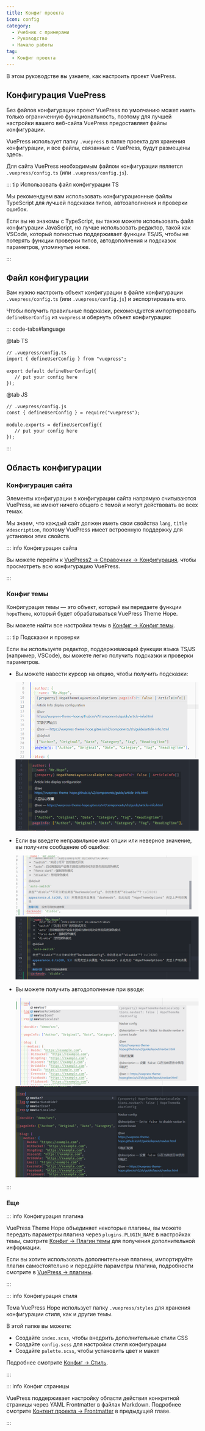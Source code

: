 ```yaml
---
title: Конфиг проекта
icon: config
category:
  - Учебник с примерами
  - Руководство
  - Начало работы
tag:
  - Конфиг проекта
---
```


В этом руководстве вы узнаете, как настроить проект VuePress.

<!-- more -->

## Конфигурация VuePress

Без файлов конфигурации проект VuePress по умолчанию может иметь только ограниченную функциональность, поэтому для лучшей настройки вашего веб-сайта VuePress предоставляет файлы конфигурации.

VuePress использует папку `.vuepress` в папке проекта для хранения конфигурации, и все файлы, связанные с VuePress, будут размещены здесь.

Для сайта VuePress необходимым файлом конфигурации является `.vuepress/config.ts` (или `.vuepress/config.js`).

::: tip Использовать файл конфигурации TS

Мы рекомендуем вам использовать конфигурационные файлы TypeScript для лучшей подсказки типов, автозаполнения и проверки ошибок.

Если вы не знакомы с TypeScript, вы также можете использовать файл конфигурации JavaScript, но лучше использовать редактор, такой как VSCode, который полностью поддерживает функции TS/JS, чтобы не потерять функции проверки типов, автодополнения и подсказок параметров, упомянутые ниже.

:::

## Файл конфигурации

Вам нужно настроить объект конфигурации в файле конфигурации `.vuepress/config.ts` (или `.vuepress/config.js`) и экспортировать его.

Чтобы получить правильные подсказки, рекомендуется импортировать `defineUserConfig` из `vuepress` и обернуть объект конфигурации:

::: code-tabs#language

@tab TS

```ts{2,4,6}
// .vuepress/config.ts
import { defineUserConfig } from "vuepress";

export default defineUserConfig({
   // put your config here
});
```

@tab JS

```js{2,4,6}
// .vuepress/config.js
const { defineUserConfig } = require("vuepress");

module.exports = defineUserConfig({
   // put your config here
});
```

:::

## Область конфигурации

### Конфигурация сайта

Элементы конфигурации в конфигурации сайта напрямую считываются VuePress, не имеют ничего общего с темой и могут действовать во всех темах.

Мы знаем, что каждый сайт должен иметь свои свойства `lang`, `title` и`description`, поэтому VuePress имеет встроенную поддержку для установки этих свойств.

::: info Конфигурация сайта

Вы можете перейти к [VuePress2 → Справочник → Конфигурация](https://v2.vuepress.vuejs.org/en/reference/config.html), чтобы просмотреть всю конфигурацию VuePress.

:::

### Конфиг темы

Конфигурация темы — это объект, который вы передаете функции `hopeTheme`, который будет обрабатываться VuePress Theme Hope.

Вы можете найти все настройки темы в [Конфиг → Конфиг темы](../../config/README.md).

::: tip Подсказки и проверки

Если вы используете редактор, поддерживающий функции языка TS/JS (например, VSCode), вы можете легко получить подсказки и проверки параметров.

- Вы можете навести курсор на опцию, чтобы получить подсказки:

  ![подсказка варианта](./assets/vscode-hint-light.png#light)
  ![подсказка варианта](./assets/vscode-hint-dark.png#dark)

- Если вы введете неправильное имя опции или неверное значение, вы получите сообщение об ошибке:

  ![Сообщение об ошибке](./assets/vscode-error-light.png#light)
  ![Сообщение об ошибке](./assets/vscode-error-dark.png#dark)

- Вы можете получить автодополнение при вводе:

  ![Автозаполнение](./assets/vscode-autocomplete-light.png#light)
  ![Автозаполнение](./assets/vscode-autocomplete-dark.png#dark)

:::

### Еще

::: info Конфигурация плагина

VuePress Theme Hope объединяет некоторые плагины, вы можете передать параметры плагина через `plugins.PLUGIN_NAME` в настройках темы, смотрите [Конфиг → Плагин темы](../../config/plugins/README.md) для получения дополнительной информации.

Если вы хотите использовать дополнительные плагины, импортируйте плагин самостоятельно и передайте параметры плагина, подробности смотрите в [VuePress → плагины](../vuepress/plugin.md).

:::

::: info Конфигурация стиля

Тема VuePress Hope использует папку `.vuepress/styles` для хранения конфигурации стиля, как и другие темы.

В этой папке вы можете:

- Создайте `index.scss`, чтобы внедрить дополнительные стили CSS
- Создайте `config.scss` для настройки стиля конфигурации
- Создайте `palette.scss`, чтобы установить цвет и макет

Подробнее смотрите [Конфиг → Стиль](../../config/style.md).

:::

::: info Конфиг страницы

VuePress поддерживает настройку области действия конкретной страницы через YAML Frontmatter в файлах Markdown. Подробнее смотрите [Контент проекта → Frontmatter](./content.md#frontmatter) в предыдущей главе.

:::
